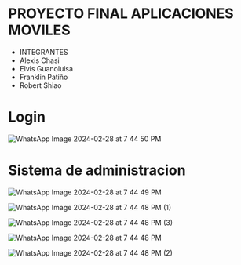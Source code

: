 # PROYECTO FINAL APLICACIONES MOVILES
- INTEGRANTES
- Alexis Chasi
- Elvis Guanoluisa
- Franklin Patiño
- Robert Shiao
# Login
![WhatsApp Image 2024-02-28 at 7 44 50 PM](https://github.com/AlexisChasi/PROYECTO-FINAL/assets/117754026/283b4f7a-ccf9-489b-8693-c1054dd51222)
# Sistema de administracion

![WhatsApp Image 2024-02-28 at 7 44 49 PM](https://github.com/AlexisChasi/PROYECTO-FINAL/assets/117754026/a4e12edd-9bd7-43d4-a44a-0ad848e44e9a)

![WhatsApp Image 2024-02-28 at 7 44 48 PM (1)](https://github.com/AlexisChasi/PROYECTO-FINAL/assets/117754026/26ea3a23-ea8a-47b6-a143-41e8fe90ab3f)

![WhatsApp Image 2024-02-28 at 7 44 48 PM (3)](https://github.com/AlexisChasi/PROYECTO-FINAL/assets/117754026/563fe63e-737c-4b3a-93d8-08a54a296b4b)

![WhatsApp Image 2024-02-28 at 7 44 48 PM](https://github.com/AlexisChasi/PROYECTO-FINAL/assets/117754026/a4583349-c346-49b1-a767-0474ffac219e)

![WhatsApp Image 2024-02-28 at 7 44 48 PM (2)](https://github.com/AlexisChasi/PROYECTO-FINAL/assets/117754026/786de8fb-0d71-4273-80dd-d85c812b4e36)
